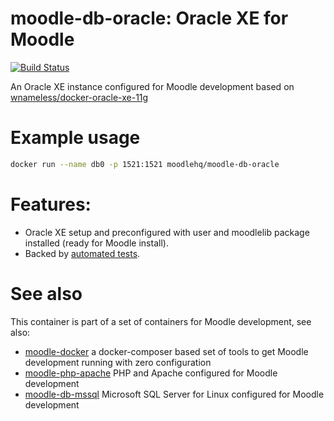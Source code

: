 # moodle-db-oracle: Oracle XE for Moodle
[![Build Status](https://travis-ci.org/moodlehq/moodle-db-oracle.svg?branch=master)](https://travis-ci.org/moodlehq/moodle-db-oracle)

An Oracle XE instance configured for Moodle development based on [wnameless/docker-oracle-xe-11g](https://github.com/wnameless/docker-oracle-xe-11g)

# Example usage

```bash
docker run --name db0 -p 1521:1521 moodlehq/moodle-db-oracle
```

# Features:
* Oracle XE setup and preconfigured with user and moodlelib package installed (ready for Moodle install).
* Backed by [automated tests](https://travis-ci.org/moodlehq/moodle-db-oracle).

# See also
This container is part of a set of containers for Moodle development, see also:
* [moodle-docker](https://github.com/moodlehq/moodle-docker) a docker-composer based set of tools to get Moodle development running with zero configuration
* [moodle-php-apache](https://github.com/moodlehq/moodle-php-apache) PHP and Apache configured for Moodle development
* [moodle-db-mssql](https://github.com/moodlehq/moodle-db-mssql) Microsoft SQL Server for Linux configured for Moodle development
